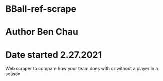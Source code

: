 # BBall-ref-scrape
# Author Ben Chau
# Date started 2.27.2021
Web scraper to compare how your team does with or without a player in a season
